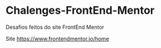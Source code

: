 # Chalenges-FrontEnd-Mentor
Desafios feitos do site FrontEnd Mentor

Site https://www.frontendmentor.io/home
